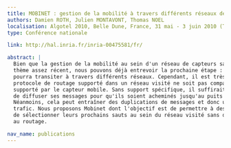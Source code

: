 ```yaml
---
title: MOBINET : gestion de la mobilité à travers différents réseaux de capteurs sans fil
authors: Damien ROTH, Julien MONTAVONT, Thomas NOEL
localisation: Algotel 2010, Belle Dune, France, 31 mai - 3 juin 2010 (Taux d'acceptation : 57%)
type: Conférence nationale

link: http://hal.inria.fr/inria-00475581/fr/

abstract: |
  Bien que la gestion de la mobilité au sein d'un réseau de capteurs sans fil soit un
  thème assez récent, nous pouvons déjà entrevoir la prochaine étape : un capteur mobile
  pourra transiter à travers différents réseaux. Cependant, il est très probable que le
  protocole de routage supporté dans un réseau visité ne soit pas compatible avec celui
  supporté par le capteur mobile. Sans support spécifique, il suffirait au capteur mobile
  de diffuser ses messages pour qu'ils soient acheminés jusqu'au puits du réseau visité.
  Néanmoins, cela peut entraîner des duplications de messages et donc une augmentation du
  trafic. Nous proposons Mobinet dont l'objectif est de permettre à des capteurs mobiles
  de sélectionner leurs prochains sauts au sein du réseau visité sans devoir participer
  au routage.

nav_name: publications
---
```

